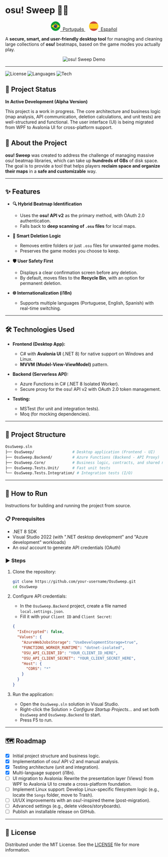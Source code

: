 # osu! Sweep 🧹🎶

<p align="center">
  <a href="./docs/README.pt.md">
    <img src="./assets/flag_br.png" alt="Português" width="30"/>
    &nbsp;Português
  </a>
  &nbsp;&nbsp;
  <a href="./docs/README.es.md">
    <img src="./assets/flag_es.png" alt="Español" width="30"/>
    &nbsp;Español
  </a>
</p>

A **secure, smart, and user-friendly desktop tool** for managing and cleaning large collections of **osu!** beatmaps, based on the game modes you actually play.

<p align="center">
  <img src="https://i.imgur.com/link_para_seu_gif_aqui.gif" alt="osu! Sweep Demo" width="700"/>
</p>

---

![License](https://img.shields.io/badge/license-MIT-green.svg)
![Languages](https://img.shields.io/badge/languages-3-blue.svg)
![Tech](https://img.shields.io/badge/.NET-8.0-purple.svg)

## 🚦 Project Status

**In Active Development (Alpha Version)**

This project is a work in progress. The core architecture and business logic (map analysis, API communication, deletion calculations, and unit tests) are well-structured and functional. The user interface (UI) is being migrated from WPF to Avalonia UI for cross-platform support.

## 📌 About the Project

**osu! Sweep** was created to address the challenge of managing massive osu! beatmap libraries, which can take up **hundreds of GBs** of disk space. The goal is to provide a tool that helps players **reclaim space and organize their maps** in a **safe and customizable** way.

---

## ✨ Features

- **🔍 Hybrid Beatmap Identification**
  - Uses the **osu! API v2** as the primary method, with OAuth 2.0 authentication.
  - Falls back to **deep scanning of `.osu` files** for local maps.

- **🧠 Smart Deletion Logic**
  - Removes entire folders or just `.osu` files for unwanted game modes.
  - Preserves the game modes you choose to keep.

- **🛡️ User Safety First**
  - Displays a clear confirmation screen before any deletion.
  - By default, moves files to the **Recycle Bin**, with an option for permanent deletion.

- **🌐 Internationalization (i18n)**
  - Supports multiple languages (Portuguese, English, Spanish) with real-time switching.

---

## 🛠️ Technologies Used

- **Frontend (Desktop App):**
  - C# with **Avalonia UI** (.NET 8) for native support on Windows and Linux.
  - **MVVM (Model-View-ViewModel)** pattern.

- **Backend (Serverless API):**
  - Azure Functions in C# (.NET 8 Isolated Worker).
  - Secure proxy for the osu! API v2 with OAuth 2.0 token management.

- **Testing:**
  - MSTest (for unit and integration tests).
  - Moq (for mocking dependencies).

---

## 📂 Project Structure

```bash
OsuSweep.sln
├── OsuSweep/                 # Desktop application (Frontend - UI)
├── OsuSweep.Backend/         # Azure Functions (Backend - API Proxy)
├── OsuSweep.Core/            # Business logic, contracts, and shared models
├── OsuSweep.Tests.Unit/      # Fast unit tests
└── OsuSweep.Tests.Integration/ # Integration tests (I/O)
```

---

## 🚀 How to Run

Instructions for building and running the project from source.

### 📋 Prerequisites

- .NET 8 SDK
- Visual Studio 2022 (with ".NET desktop development" and "Azure development" workloads)
- An osu! account to generate API credentials (OAuth)

### ▶️ Steps

1. Clone the repository:

   ```bash
   git clone https://github.com/your-username/OsuSweep.git
   cd OsuSweep
   ```

2. Configure API credentials:

   - In the `OsuSweep.Backend` project, create a file named `local.settings.json`.
   - Fill it with your `Client ID` and `Client Secret`:

   ```json
   {
     "IsEncrypted": false,
     "Values": {
       "AzureWebJobsStorage": "UseDevelopmentStorage=true",
       "FUNCTIONS_WORKER_RUNTIME": "dotnet-isolated",
       "OSU_API_CLIENT_ID": "YOUR_CLIENT_ID_HERE",
       "OSU_API_CLIENT_SECRET": "YOUR_CLIENT_SECRET_HERE",
       "Host": {
         "CORS": "*"
       }
     }
   }
   ```

3. Run the application:

   - Open the `OsuSweep.sln` solution in Visual Studio.
   - Right-click the Solution > *Configure Startup Projects...* and set both `OsuSweep` and `OsuSweep.Backend` to start.
   - Press F5 to run.

---

## 🗺️ Roadmap

- [x] Initial project structure and business logic.
- [x] Implementation of osu! API v2 and manual analysis.
- [x] Testing architecture (unit and integration).
- [x] Multi-language support (i18n).
- [ ] UI migration to Avalonia: Rewrite the presentation layer (Views) from WPF to Avalonia UI to create a cross-platform foundation.
- [ ] Implement Linux support: Develop Linux-specific filesystem logic (e.g., locate the `Songs` folder, move to Trash).
- [ ] UI/UX improvements with an osu!-inspired theme (post-migration).
- [ ] Advanced settings (e.g., delete videos/storyboards).
- [ ] Publish an installable release on GitHub.

---

## 📜 License

Distributed under the MIT License. See the [LICENSE](LICENSE) file for more information.